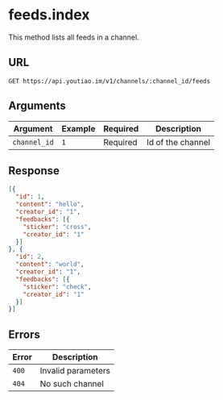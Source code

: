 # feeds.index

This method lists all feeds in a channel.


## URL

`GET https://api.youtiao.im/v1/channels/:channel_id/feeds`


## Arguments

| Argument     | Example | Required | Description         |
| ------------ | ------- | -------- | ------------------- |
| `channel_id` | `1`     | Required | Id of the channel   |


## Response

```json
[{
  "id": 1,
  "content": "hello",
  "creator_id": "1",
  "feedbacks": [{
    "sticker": "cross",
    "creator_id": "1"
  }]
}, {
  "id": 2,
  "content": "world",
  "creator_id": "1",
  "feedbacks": [{
    "sticker": "check",
    "creator_id": "1"
  }]
}]
```


## Errors

| Error | Description        |
| ----- | ------------------ |
| `400` | Invalid parameters |
| `404` | No such channel    |
